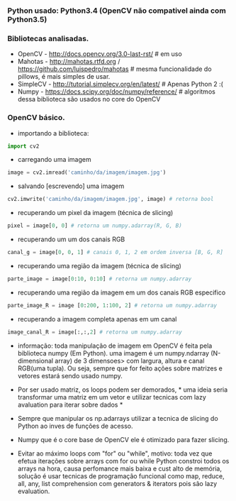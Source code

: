 
### Python usado: Python3.4 (OpenCV não compativel ainda com Python3.5)

### Bibliotecas analisadas. 


- OpenCV - http://docs.opencv.org/3.0-last-rst/ # em uso
- Mahotas - http://mahotas.rtfd.org / https://github.com/luispedro/mahotas # mesma funcionalidade do pillows, é mais simples de usar.
- SimpleCV - http://tutorial.simplecv.org/en/latest/ # Apenas Python 2 :(
- Numpy - https://docs.scipy.org/doc/numpy/reference/ # algoritmos dessa biblioteca são usados no core do OpenCV

### OpenCV básico. 

- importando a biblioteca:
```python
import cv2
```

- carregando uma imagem
```python
image = cv2.imread('caminho/da/imagem/imagem.jpg')
```

- salvando [escrevendo] uma imagem
```python
cv2.imwrite('caminho/da/imagem/imagem.jpg', image) # retorna bool
```

- recuperando um pixel da imagem (técnica de slicing)
```python
pixel = image[0, 0] # retorna um numpy.adarray(R, G, B)
```

- recuperando um um dos canais RGB
```python
canal_g = image[0, 0, 1] # canais 0, 1, 2 em ordem inversa [B, G, R]
```

- recuperando uma região da imagem (técnica de slicing)
```python
parte_image = image[0:10, 0:10] # retorna um numpy.adarray
```

- recuperando uma região da imagem em um dos canais RGB especifico
```python
parte_image_R = image [0:200, 1:100, 2] # retorna um numpy.adarray
```

- recuperando a imagem completa apenas em um canal
```python
image_canal_R = image[:,:,2] # retorna um numpy.adarray
```

- informação: toda manipulação de imagem em OpenCV é feita pela biblioteca numpy (Em Python).
uma imagem é um numpy.ndarray (N-dimensional array) de 3 dimensoes> com largura, altura e canal RGB(uma tupla).
Ou seja, sempre que for feito ações sobre matrizes e vetores estará sendo usado numpy.

- Por ser usado matriz, os loops podem ser demorados, * uma ideia seria transformar uma matriz em um vetor
e utilizar tecnicas com lazy avaluation para iterar sobre dados *

- Sempre que manipular os np.adarrays utilizar a tecnica de slicing do Python ao inves de funções de acesso.
* Numpy que é o core base de OpenCV ele é otimizado para fazer slicing.

- Evitar ao máximo loops com "for" ou "while", motivo: toda vez que efetua iterações sobre arrays
com for ou while Python constroi todos os arrays na hora, causa perfomance mais baixa e cust alto de memória,
solução é usar tecnicas de programação funcional como map, reduce, all, any, list comprehension com generators & iterators
pois são lazy evaluation.
